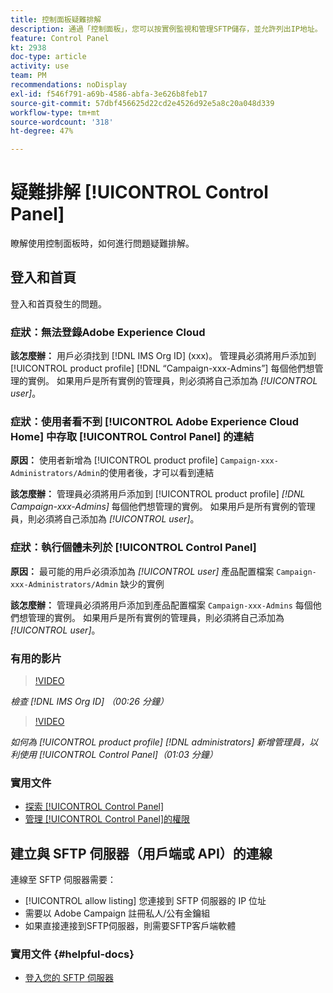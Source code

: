 ```yaml
---
title: 控制面板疑難排解
description: 通過「控制面板」，您可以按實例監視和管理SFTP儲存，並允許列出IP地址。
feature: Control Panel
kt: 2938
doc-type: article
activity: use
team: PM
recommendations: noDisplay
exl-id: f546f791-a69b-4586-abfa-3e626b8feb17
source-git-commit: 57dbf456625d22cd2e4526d92e5a8c20a048d339
workflow-type: tm+mt
source-wordcount: '318'
ht-degree: 47%

---
```


# 疑難排解 [!UICONTROL Control Panel]

瞭解使用控制面板時，如何進行問題疑難排解。

## 登入和首頁

登入和首頁發生的問題。

### 症狀：無法登錄Adobe Experience Cloud

**該怎麼辦：**
用戶必須找到 [!DNL IMS Org ID] (xxx)。 管理員必須將用戶添加到 [!UICONTROL product profile] [!DNL “Campaign-xxx-Admins”] 每個他們想管理的實例。 如果用戶是所有實例的管理員，則必須將自己添加為 *[!UICONTROL user]*。

### 症狀：使用者看不到 [!UICONTROL Adobe Experience Cloud Home] 中存取 [!UICONTROL Control Panel] 的連結

**原因：**
使用者新增為 [!UICONTROL product profile] `Campaign-xxx-Administrators/Admin`的使用者後，才可以看到連結

**該怎麼辦：**
管理員必須將用戶添加到 [!UICONTROL product profile] *[!DNL Campaign-xxx-Admins]* 每個他們想管理的實例。 如果用戶是所有實例的管理員，則必須將自己添加為 *[!UICONTROL user]*。

### 症狀：執行個體未列於 [!UICONTROL Control Panel]

**原因：**
最可能的用戶必須添加為 *[!UICONTROL user]* 產品配置檔案 `Campaign-xxx-Administrators/Admin` 缺少的實例

**該怎麼辦：**
管理員必須將用戶添加到產品配置檔案 `Campaign-xxx-Admins` 每個他們想管理的實例。 如果用戶是所有實例的管理員，則必須將自己添加為 *[!UICONTROL user]*。

### 有用的影片

>[!VIDEO](https://video.tv.adobe.com/v/27183?quality=12)

*檢查 [!DNL IMS Org ID] （00:26 分鐘）*

>[!VIDEO](https://video.tv.adobe.com/v/27147?quality=12)

*如何為 [!UICONTROL product profile] [!DNL administrators] 新增管理員，以利使用 [!UICONTROL Control Panel]（01:03 分鐘）*

### 實用文件

* [探索 [!UICONTROL Control Panel]](https://experienceleague.adobe.com/docs/control-panel/using/control-panel-home.html?lang=zh-Hant)
* [管理 [!UICONTROL Control Panel]的權限](https://experienceleague.adobe.com/docs/control-panel/using/control-panel-home.html?lang=en)

## 建立與 SFTP 伺服器（用戶端或 API）的連線

連線至 SFTP 伺服器需要：

* [!UICONTROL allow listing] 您連接到 SFTP 伺服器的 IP 位址
* 需要以 Adobe Campaign 註冊私人/公有金鑰組
* 如果直接連接到SFTP伺服器，則需要SFTP客戶端軟體

### 實用文件 {#helpful-docs}

* [登入您的 SFTP 伺服器](https://experienceleague.adobe.com/docs/control-panel/using/control-panel-home.html?lang=en)
